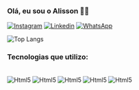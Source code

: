 ### Olá, eu sou o Alisson 👋🏻

[![Instagram](https://img.shields.io/badge/Instagram-E4405F?style=for-the-badge&logo=instagram&logoColor=white)](https://www.instagram.com/_alissonjh/)
[![Linkedin](https://img.shields.io/badge/LinkedIn-0077B5?style=for-the-badge&logo=linkedin&logoColor=white)](https://www.linkedin.com/in/alissonhannemann/)
[![WhatsApp](https://img.shields.io/badge/WhatsApp-25D366?style=for-the-badge&logo=whatsapp&logoColor=white)](https://api.whatsapp.com/send/?phone=5551997212484&text&type=phone_number&app_absent=0)

![Top Langs](https://github-readme-stats.vercel.app/api/top-langs/?username=AlissonHannemann&layout=compact)


### Tecnologias que utilizo: 

<div style="display: inline_block"><br/>
    <img alt="Html5" align="center" src="https://img.shields.io/badge/HTML5-E34F26?style=for-the-badge&logo=html5&logoColor=white"/>
    <img alt="Html5" align="center" src="https://img.shields.io/badge/CSS3-1572B6?style=for-the-badge&logo=css3&logoColor=white"/>
    <img alt="Html5" align="center" src="https://img.shields.io/badge/JavaScript-323330?style=for-the-badge&logo=javascript&logoColor=F7DF1E"/>
    <img alt="Html5" align="center" src="https://img.shields.io/badge/Java-ED8B00?style=for-the-badge&logo=openjdk&logoColor=white"/>
    <img alt="Html5" align="center" src="https://img.shields.io/badge/PHP-777BB4?style=for-the-badge&logo=php&logoColor=white"/>
</div>

